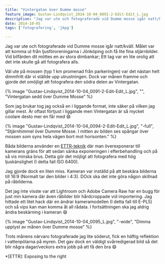 ```yaml
---
title: "Vintergatan över Dumme mosse"
feature_image: Gustav-Lindqvist_2014-10-04_0091-2-Edit-Edit_L.jpg
description: "Jag var ute och fotograferade vid Dumme mosse igår natt/kväll. Målet var att komma ut från ljusföroreningarna i Jönköping och få lite fina…"
date: 2014-10-05
tags: ['fotografering', 'jkpg']

---
```


Jag var ute och fotograferade vid Dumme mosse igår natt/kväll. Målet var att komma ut från ljusföroreningarna i Jönköping och få lite fina stjärnbilder. Vid bilfärden dit möttes en av stora dimbankar; Ett tag var en lite orolig att det inte skulle gå att fotografera alls.

Väl ute på mossen (typ 1 km promenad från parkeringen) var det nästan helt dimmfritt där vi ställde upp utrustningen. Dock var månen framme och gjorde det omöjligt att fotografera den södra delen av Vintergatan.

{% image "Gustav-Lindqvist_2014-10-04_0091-2-Edit-Edit_L.jpg", "", "Vintergatan sedd över Dumme Mosse" %}

Som jag brukar tog jag också en i liggande format, inte säker på vilken jag gillar mest. Är oftast förtjust i liggande men Vintergatan är så mycket coolare desto mer en får med 😄

{% image "Gustav-Lindqvist_2014-10-04_0094-2-Edit-Edit_L.jpg", "-full", "Stjärnhimmel över Dumme Mosse. I mitten av bilden ses spångar över mossen som syns hela vägen bort mot horisonten." %}

Båda bilderna använder en [ETTR-teknik](http://en.wikipedia.org/wiki/Exposing_to_the_right) där man överexponerar till kamerans gräns för att sedan sänka exponeringen i efterbehandling och på så vis minska brus. Detta gör det möjligt att fotografera med hög ljuskänslighet (I detta fall ISO 6400).

Jag gjorde dock en liten miss. Kameran var inställd på att beskära bilderna till 16:9 (Normalt tar den bilder i 4:3). DOck ska det inte göra någon skillnad på råbilderna.

Det jag inte visste var att Lightroom och Adobe Camera Raw har en bugg för just min kamera där även råbilder blir hårdcroppade vid importering. Jag hittade ett litet hack där en ändrar kameramodellen (I detta fall till E-PL5) och så vips kan man komma åt all rådata. I fortsättningen ska jag aldrig ändra beskärning i kameran 😄

{% image "Gustav-Lindqvist_2014-10-04_0095_L.jpg", "-wide", "Dimma upplyst av månen över Dumme mosse" %}

Trots månens närvaro fotograferade jag lite söderut, fick en häftig reflektion i vattenpölarna på myren. Det gav dock en väldigt svårredigerad bild så det blir några dagar/veckors extra jobb på att få den bra 😄

*[ETTR]: Exposing to the right